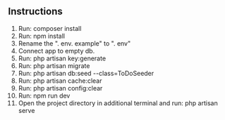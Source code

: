 ## Instructions

1. Run: composer install
2. Run: npm install
3. Rename the ". env. example" to ". env"
4. Connect app to empty db.
5. Run: php artisan key:generate
6. Run: php artisan migrate
7. Run: php artisan db:seed --class=ToDoSeeder
8. Run: php artisan cache:clear
9. Run: php artisan config:clear
10. Run: npm run dev
11. Open the project directory in additional terminal and run: php artisan serve
